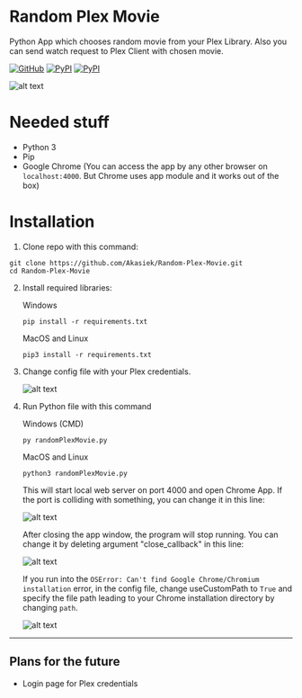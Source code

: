 # Random Plex Movie
Python App which chooses random movie from your Plex Library. Also you can send watch request to Plex Client with chosen movie.

[![GitHub](https://img.shields.io/github/license/Akasiek/random-plex-movie?style=flat-square)](https://github.com/Akasiek/random-plex-movie/blob/main/LICENSE)
[![PyPI](https://img.shields.io/pypi/v/PlexAPI?label=PlexAPI&style=flat-square)](https://pypi.org/project/PlexAPI/4.5.2/)
[![PyPI](https://img.shields.io/pypi/v/Eel?label=Eel&style=flat-square)](https://pypi.org/project/Eel/)

![alt text](https://i.imgur.com/CKplHDk.jpg "Example")

# Needed stuff

- Python 3
- Pip
- Google Chrome (You can access the app by any other browser on `localhost:4000`. But Chrome uses app module and it works out of the box)

# Installation

1. Clone repo with this command:

```
git clone https://github.com/Akasiek/Random-Plex-Movie.git
cd Random-Plex-Movie
```
    

2. Install required libraries:

    Windows 

    `pip install -r requirements.txt`

    MacOS and Linux

    `pip3 install -r requirements.txt`

3. Change config file with your Plex credentials. 

    ![alt text](https://i.imgur.com/Y7WjVLb.jpg "Third step of the installation")

4. Run Python file with this command

    Windows (CMD)

    `py randomPlexMovie.py`

    MacOS and Linux

    `python3 randomPlexMovie.py`

    This will start local web server on port 4000 and open Chrome App. If the port is colliding with something, you can change it in this line:

    ![alt text](https://i.imgur.com/ABLhaJh.jpg "Fourth step of the installation")

    After closing the app window, the program will stop running. You can change it by deleting argument "close_callback" in this line:

    ![alt text](https://i.imgur.com/kcaZZgR.jpg "Fourth step of the installation")
    
    If you run into the `OSError: Can't find Google Chrome/Chromium installation` error, in the config file, change useCustomPath to `True` and specify the file path leading to your Chrome installation directory by changing `path`.
    
    ![alt text](https://i.imgur.com/wCoEHhh.png "Fourth step of the installation")

***

## Plans for the future

- Login page for Plex credentials




